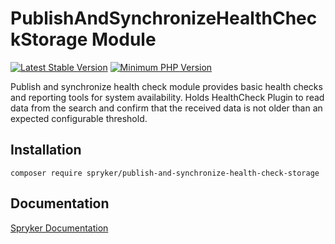 # PublishAndSynchronizeHealthCheckStorage Module
[![Latest Stable Version](https://poser.pugx.org/spryker/publish-and-synchronize-health-check-storage/v/stable.svg)](https://packagist.org/packages/spryker/publish-and-synchronize-health-check-storage)
[![Minimum PHP Version](https://img.shields.io/badge/php-%3E%3D%208.3-8892BF.svg)](https://php.net/)

Publish and synchronize health check module provides basic health checks and reporting tools for system availability.
Holds HealthCheck Plugin to read data from the search and confirm that the received data is not older than an expected configurable threshold.

## Installation

```
composer require spryker/publish-and-synchronize-health-check-storage
```

## Documentation

[Spryker Documentation](https://docs.spryker.com)
